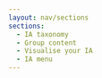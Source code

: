 ```yaml
---
layout: nav/sections
sections:
  - IA taxonomy
  - Group content
  - Visualise your IA
  - IA menu
---
```

